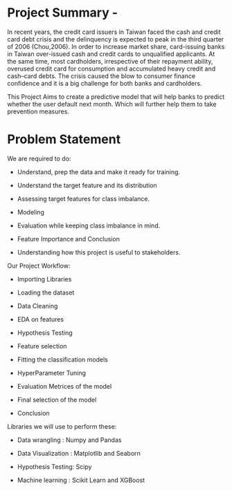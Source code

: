 # **Project Summary -**

In recent years, the credit card issuers in Taiwan faced the cash and credit card debt crisis and the delinquency is expected to peak in the third quarter of 2006 (Chou,2006). In order to increase market share, card-issuing banks in Taiwan over-issued cash and credit cards to unqualified applicants. At the same time, most cardholders, irrespective of their repayment ability, overused credit card for consumption and accumulated heavy credit and cash–card debts. The crisis caused the blow to consumer finance confidence and it is a big challenge for both banks and cardholders.

This Project Aims to create a predictive model that will help banks to predict whether the user default next month. Which will further help them to take prevention measures.

# **Problem Statement**

We are required to do:

*  Understand, prep the data and make it ready for training.

*  Understand the target feature and its distribution

*  Assessing target features for class imbalance.

*  Modeling

*  Evaluation while keeping class imbalance in mind.

*  Feature Importance and Conclusion

*  Understanding how this project is useful to stakeholders.

Our Project Workflow:

*  Importing Libraries

*  Loading the dataset

*  Data Cleaning

*  EDA on features

*  Hypothesis Testing

*  Feature selection

*  Fitting the classification models

*  HyperParameter Tuning

*  Evaluation Metrices of the model

*  Final selection of the model

*  Conclusion

Libraries we will use to perform these:

*  Data wrangling : Numpy and Pandas

*  Data Visualization : Matplotlib and Seaborn

*  Hypothesis Testing: Scipy

*  Machine learning : Scikit Learn and XGBoost
